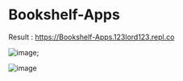 # Bookshelf-Apps

Result : https://Bookshelf-Apps.123lord123.repl.co

![image](https://user-images.githubusercontent.com/110412713/209469019-889e59ef-0ecd-4f42-a8bd-9527fff59850.png);

![image](https://user-images.githubusercontent.com/110412713/209469021-3c790a71-c314-48b1-a344-b7565a051157.png)
